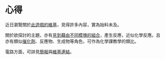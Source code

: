 # 心得

近日瀏覽關於[此遊戲的維基](https://conwaylife.com/wiki/)，見得許多內容，實為始料未及。

關於欲探討的主題，亦有[見到藉由不同模塊的組合](待補)，產生反應，近似化學反應。且亦有類似[催化劑](https://conwaylife.com/wiki/Tutorials/Catalyses)、反應物、生成物等角色，可作為化學課教學的類比。

電路方面，可詳見[簡報](https://docs.google.com/presentation/d/1CE3ZfWzT9bcjIqCb5VDlnPamcx69w0iKFz0rArVJzhY/edit#slide=id.p)與[維基連結](待補)。
